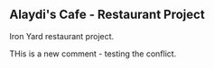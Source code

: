 ## Alaydi's Cafe - Restaurant Project

Iron Yard restaurant project.

THis is a new comment - testing the conflict.
